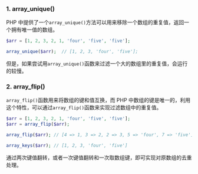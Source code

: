 ### 1. array_unique()

PHP 中提供了一个`array_unique()`方法可以用来移除一个数组的重复值，返回一个拥有唯一值的数组。

```php
$arr = [1, 2, 3, 2, 1, 'four', 'five', 'five'];

array_unique($arr);  // [1, 2, 3, 'four', 'five'];
```

但是，如果尝试用`array_unique()`函数来过滤一个大的数组里的重复值，会运行的较慢。

### 2. array_flip()

`array_flip()`函数用来将数组的键和值互换，而 PHP 中数组的键是唯一的，利用这个特性，可以通过`array_flip()`函数来实现过滤数组中的重复值。

```php
$arr = [1, 2, 3, 2, 1, 'four', 'five', 'five'];
$arr = array_flip($arr);

array_flip($arr); // [4 => 1, 3 => 2, 2 => 3, 5 => 'four', 7 => 'five']

array_keys($arr); // [1, 2, 3, 'four', 'five']
```

通过两次键值翻转，或者一次键值翻转和一次取数组键，即可实现对原数组的去重处理。


